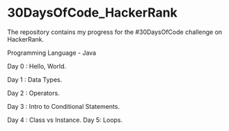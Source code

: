 # 30DaysOfCode_HackerRank

The repository contains my progress for the #30DaysOfCode challenge on HackerRank.

Programming Language - Java

Day 0 : Hello, World.

Day 1 : Data Types.

Day 2 : Operators.

Day 3 : Intro to Conditional Statements.

Day 4 : Class vs Instance.
Day 5: Loops.
